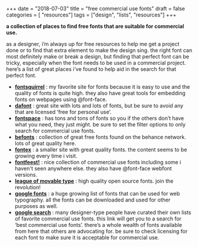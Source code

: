 +++
date = "2018-07-03"
title = "free commercial use fonts"
draft = false
categories = [ "resources"]
tags = ["design", "lists", "resources"]
+++

**a collection of places to find free fonts that are suitable for commercial use.**  

<!--more-->

as a designer, i’m always up for free resources to help me get a project done or to find that extra element to make the design sing. the right font can most definitely make or break a design, but finding that perfect font can be tricky, especially when the font needs to be used in a commercial project. here’s a list of great places i’ve found to help aid in the search for that perfect font. 

- [**fontsquirrel**](http://www.fontsquirrel.com/) : my favorite site for fonts because it is easy to use and the quality of fonts is quite high. they also have great tools for embedding fonts on webpages using @font-face.
- [**dafont**](http://www.dafont.com/) : great site with lots and lots of fonts, but be sure to avoid any that are licensed ‘free for personal use’.
- [**fontspace**](http://www.fontspace.com/) : has tons and tons of fonts so you if the others don’t have what you need, they just might. be sure to set the filter options to only search for commercial use fonts.
- [**befonts**](https://befonts.com/) : collection of great free fonts found on the behance network. lots of great quality here. 
- [**fontex**](http://www.fontex.org/) : a smaller site with great quality fonts. the content seems to be growing every time i visit.
- [**fontfeest!**](http://fontfeest.nl/) : nice collection of commercial use fonts including some i haven't seen anywhere else. they also have @font-face webfont versions. 
- [**league of movable type**](http://www.theleagueofmoveabletype.com/) : high quality open source fonts. join the revolution!
- [**google fonts**](https://fonts.google.com/) : a huge growing list of fonts that can be used for web typography. all the fonts can be downloaded and used for other purposes as well. 
- [**google search**](http://www.google.com/search?rlz=1C1_____enUS449US449&gcx=c&ix=c1&sourceid=chrome&ie=UTF-8&q=best+commercial+use+fonts%23sclient=psy-ab&hl=en&rlz=1C1_____enUS449US449&source=hp&q=best+commercial+use+fonts&pbx=1&oq=best+commercial+use+fonts&aq=f&aqi=&aql=&gs_sm=e&gs_upl=0l0l0l1267714l0l0l0l0l0l0l0l0ll0l0&fp=1&biw=1280&bih=709&bav=on.2,or.r_gc.r_pw.r_qf.,cf.osb&cad=b&sei=kbQIULnfEOaW2QW86bXiBw) : many designer-type people have curated their own lists of favorite commercial use fonts. this link will get you to a search for ‘best commercial use fonts’. there’s a whole wealth of fonts available from here that others are advocating for. be sure to check licensing for each font to make sure it is acceptable for commercial use.
